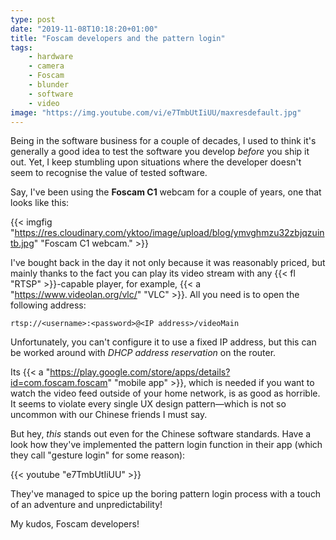 ```yaml
---
type: post
date: "2019-11-08T10:18:20+01:00"
title: "Foscam developers and the pattern login"
tags:
    - hardware
    - camera
    - Foscam
    - blunder
    - software
    - video
image: "https://img.youtube.com/vi/e7TmbUtIiUU/maxresdefault.jpg"
---
```


Being in the software business for a couple of decades, I used to think it's generally a good idea to test the software you develop *before* you ship it out. Yet, I keep stumbling upon situations where the developer doesn't seem to recognise the value of tested software.

Say, I've been using the **Foscam C1** webcam for a couple of years, one that looks like this:

<!--more-->

{{< imgfig "https://res.cloudinary.com/yktoo/image/upload/blog/ymvghmzu32zbjqzuintb.jpg" "Foscam C1 webcam." >}}

I've bought back in the day it not only because it was reasonably priced, but mainly thanks to the fact you can play its video stream with any {{< fl "RTSP" >}}-capable player, for example, {{< a "https://www.videolan.org/vlc/" "VLC" >}}. All you need is to open the following address:

```
rtsp://<username>:<password>@<IP address>/videoMain
```

Unfortunately, you can't configure it to use a fixed IP address, but this can be worked around with *DHCP address reservation* on the router.

Its {{< a "https://play.google.com/store/apps/details?id=com.foscam.foscam" "mobile app" >}}, which is needed if you want to watch the video feed outside of your home network, is as good as horrible. It seems to violate every single UX design pattern—which is not so uncommon with our Chinese friends I must say.

But hey, *this* stands out even for the Chinese software standards. Have a look how they've implemented the pattern login function in their app (which they call "gesture login" for some reason):

{{< youtube "e7TmbUtIiUU" >}}

They've managed to spice up the boring pattern login process with a touch of an adventure and unpredictability!

My kudos, Foscam developers!